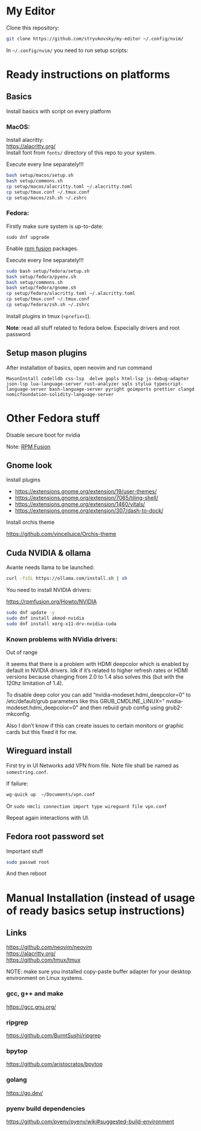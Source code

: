 # My Editor

Clone this repository:

```sh 
git clone https://github.com/stryukovsky/my-editor ~/.config/nvim/
```


In `~/.config/nvim/` you need to run setup scripts:  

# Ready instructions on platforms

## Basics
Install basics with script on every platform  

### MacOS:  
Install alacritty:  
https://alacritty.org/  
Install font from `fonts/` directory of this repo to your system.   

Execute every line separately!!!  

```sh
bash setup/macos/setup.sh 
bash setup/commons.sh
cp setup/macos/alacritty.toml ~/.alacritty.toml
cp setup/tmux.conf ~/.tmux.conf
cp setup/macos/zsh.sh ~/.zshrc
```

### Fedora:  

Firstly make sure system is up-to-date:  

```
sudo dnf upgrade
```

Enable [rpm fusion](https://docs.fedoraproject.org/en-US/quick-docs/rpmfusion-setup/) packages.  


Execute every line separately!!!  

```sh
sudo bash setup/fedora/setup.sh 
bash setup/fedora/pyenv.sh
bash setup/commons.sh
bash setup/fedora/gnome.sh
cp setup/fedora/alacritty.toml ~/.alacritty.toml
cp setup/tmux.conf ~/.tmux.conf
cp setup/fedora/zsh.sh ~/.zshrc
```

Install plugins in tmux (`<prefix>I`).  

**Note**: read all stuff related to fedora below. Especially drivers and root password

## Setup mason plugins
After installation of basics, open neovim and run command
```
MasonInstall codelldb css-lsp  delve gopls html-lsp js-debug-adapter json-lsp lua-language-server rust-analyzer sqls stylua typescript-language-server bash-language-server pyright goimports prettier clangd nomicfoundation-solidity-language-server
```

# Other Fedora stuff

Disable secure boot for nvidia

Note: [RPM Fusion](https://rpmfusion.org/Howto)

## Gnome look

Install plugins

- https://extensions.gnome.org/extension/19/user-themes/
- https://extensions.gnome.org/extension/7065/tiling-shell/
- https://extensions.gnome.org/extension/1460/vitals/
- https://extensions.gnome.org/extension/307/dash-to-dock/

Install orchis theme

https://github.com/vinceliuice/Orchis-theme

## Cuda NVIDIA & ollama 
Avante needs llama to be launched: 

```sh
curl -fsSL https://ollama.com/install.sh | sh
```

You need to install NVIDIA drivers:  

https://rpmfusion.org/Howto/NVIDIA

```sh
sudo dnf update -y 
sudo dnf install akmod-nvidia 
sudo dnf install xorg-x11-drv-nvidia-cuda 
```


### Known problems with NVidia drivers:  

Out of range

It seems that there is a problem with HDMI deepcolor which is enabled by default in NVIDIA drivers. Idk if it’s related to higher refresh rates or HDMI versions because changing from 2.0 to 1.4 also solves this (but with the 120hz limitation of 1.4).

To disable deep color you can add “nvidia-modeset.hdmi_deepcolor=0” to /etc/default/grub parameters like this GRUB_CMDLINE_LINUX="<other-parameters> nvidia-modeset.hdmi_deepcolor=0" and then rebuid grub config using grub2-mkconfig.

Also I don’t know if this can create issues to certain monitors or graphic cards but this fixed it for me.

## Wireguard install
First try in UI Networks add VPN from file. Note file shall be named as `somestring.conf`.  

If failure:

```sh
wg-quick up  ~/Documents/vpn.conf
```

Or `sudo nmcli connection import type wireguard file vpn.conf`

Repeat again interactions with UI.  

## Fedora root password set

Important stuff  

```sh
sudo passwd root
```

And then reboot  

# Manual Installation (instead of usage of ready basics setup instructions)

## Links 

https://github.com/neovim/neovim   
https://alacritty.org/  
https://github.com/tmux/tmux  

NOTE: make sure you installed copy-paste buffer adapter for your desktop environment on Linux systems.  

### gcc, g++ and make

https://gcc.gnu.org/

### ripgrep

https://github.com/BurntSushi/ripgrep

### bpytop

https://github.com/aristocratos/bpytop  

### golang 

https://go.dev/

### pyenv build dependencies

https://github.com/pyenv/pyenv/wiki#suggested-build-environment
